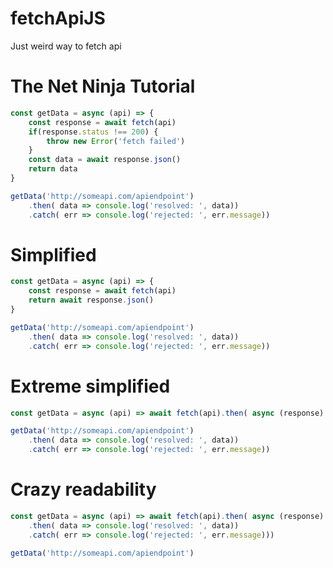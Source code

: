 # fetchApiJS
Just weird way to fetch api

# The Net Ninja Tutorial
```javascript
const getData = async (api) => {
	const response = await fetch(api)
	if(response.status !== 200) {
		throw new Error('fetch failed')
	}
	const data = await response.json()
	return data
}

getData('http://someapi.com/apiendpoint')
	.then( data => console.log('resolved: ', data))
	.catch( err => console.log('rejected: ', err.message))
```

# Simplified
```javascript
const getData = async (api) => {
	const response = await fetch(api)
	return await response.json()
}

getData('http://someapi.com/apiendpoint')
	.then( data => console.log('resolved: ', data))
	.catch( err => console.log('rejected: ', err.message))
```

# Extreme simplified
```javascript
const getData = async (api) => await fetch(api).then( async (response) => await response.json())

getData('http://someapi.com/apiendpoint')
	.then( data => console.log('resolved: ', data))
	.catch( err => console.log('rejected: ', err.message))
```

# Crazy readability
```javascript
const getData = async (api) => await fetch(api).then( async (response) => await response.json()
	.then( data => console.log('resolved: ', data))
	.catch( err => console.log('rejected: ', err.message)))
	
getData('http://someapi.com/apiendpoint')
```
